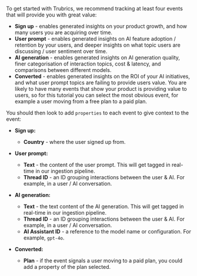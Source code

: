 To get started with Trubrics, we recommend tracking at least four events that will provide you with great value:

- **Sign up** - enables generated insights on your product growth, and how many users you are acquiring over time.
- **User prompt** - enables generated insights on AI feature adoption / retention by your users, and deeper insights on what topic users are discussing / user sentiment over time.
- **AI generation** - enables generated insights on AI generation quality, finer categorisation of interaction topics, cost & latency, and comparisons between different models.
- **Converted** - enables generated insights on the ROI of your AI initiatives, and what user prompt topics are failing to provide users value. You are likely to have many events that show your product is providing value to users, so for this tutorial you can select the most obvious event, for example a user moving from a free plan to a paid plan.

You should then look to add `properties` to each event to give context to the event:

- **Sign up:**
    - **Country** - where the user signed up from.

- **User prompt:**
    - **Text** - the content of the user prompt. This will get tagged in real-time in our ingestion pipeline.
    - **Thread ID** - an ID grouping interactions between the user & AI. For example, in a user / AI conversation.

- **AI generation:**
    - **Text** - the text content of the AI generation. This will get tagged in real-time in our ingestion pipeline.
    - **Thread ID** - an ID grouping interactions between the user & AI. For example, in a user / AI conversation.
    - **AI Assistant ID** - a reference to the model name or configuration. For example, `gpt-4o`.

- **Converted:**
    - **Plan** - if the event signals a user moving to a paid plan, you could add a property of the plan selected.

